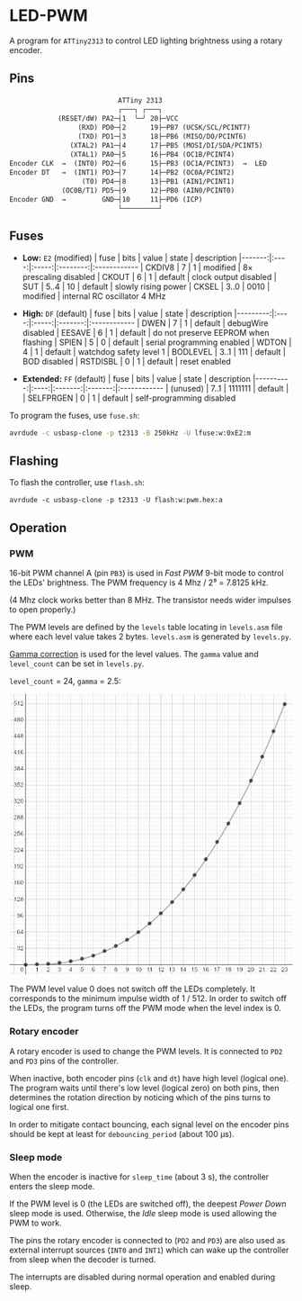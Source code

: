 # LED-PWM

A program for `ATTiny2313` to control LED lighting brightness using a rotary encoder.


## Pins

``` 
                           ATTiny 2313
                           ┌───┐ ┌───┐
            (RESET/dW) PA2─┤1  ╰─╯ 20├─VCC
                 (RXD) PD0─┤2      19├─PB7 (UCSK/SCL/PCINT7)
                 (TXD) PD1─┤3      18├─PB6 (MISO/DO/PCINT6)
               (XTAL2) PA1─┤4      17├─PB5 (MOSI/DI/SDA/PCINT5)
               (XTAL1) PA0─┤5      16├─PB4 (OC1B/PCINT4)
Encoder CLK  →  (INT0) PD2─┤6      15├─PB3 (OC1A/PCINT3)  →  LED
Encoder DT   →  (INT1) PD3─┤7      14├─PB2 (OC0A/PCINT2)
                  (T0) PD4─┤8      13├─PB1 (AIN1/PCINT1)
             (OC0B/T1) PD5─┤9      12├─PB0 (AIN0/PCINT0)
Encoder GND  →         GND─┤10     11├─PD6 (ICP)
                           └─────────┘
```


## Fuses

- **Low:** `E2` (modified)
  |   fuse | bits | value |  state   | description
  |-------:|:----:|:-----:|:--------:|:------------
  | CKDIV8 |    7 |     1 | modified | 8× prescaling disabled
  |  CKOUT |    6 |     1 | default  | clock output disabled
  |    SUT | 5..4 |    10 | default  | slowly rising power
  |  CKSEL | 3..0 |  0010 | modified | internal RC oscillator 4 MHz
  
- **High:** `DF` (default)
  |     fuse | bits | value |  state  | description
  |---------:|:----:|:-----:|:-------:|:------------
  |     DWEN |    7 |     1 | default | debugWire disabled
  |   EESAVE |    6 |     1 | default | do not preserve EEPROM when flashing
  |    SPIEN |    5 |     0 | default | serial programming enabled
  |    WDTON |    4 |     1 | default | watchdog safety level 1
  | BODLEVEL | 3..1 |   111 | default | BOD disabled
  | RSTDISBL |    0 |     1 | default | reset enabled
  
- **Extended:** `FF` (default)
  |      fuse | bits |  value  |  state  | description
  |----------:|:----:|:-------:|:-------:|:------------
  | (unused)  | 7..1 | 1111111 | default | 
  | SELFPRGEN |    0 |       1 | default | self-programming disabled

To program the fuses, use `fuse.sh`:
``` bash
avrdude -c usbasp-clone -p t2313 -B 250kHz -U lfuse:w:0xE2:m
```


## Flashing

To flash the controller, use `flash.sh`:
```
avrdude -c usbasp-clone -p t2313 -U flash:w:pwm.hex:a
```


## Operation

### PWM

16-bit PWM channel A (pin `PB3`) is used in _Fast PWM_ 9-bit mode to control the LEDs' brightness.
The PWM frequency is 4 Mhz / 2⁹ = 7.8125 kHz.

(4 Mhz clock works better than 8 MHz. The transistor needs wider impulses to open properly.)

The PWM levels are defined by the `levels` table locating in `levels.asm` file where each level value takes 2 bytes.
`levels.asm` is generated by `levels.py`.

[Gamma correction](https://en.wikipedia.org/wiki/Gamma_correction) is used for the level values. The `gamma` value and `level_count` can be set in `levels.py`.

`level_count` = 24, `gamma` = 2.5:

![level-graph](level-graph.png)

The PWM level value 0 does not switch off the LEDs completely. It corresponds to the minimum impulse width of 1 / 512. In order to switch off the LEDs, the program turns off the PWM mode when the level index is 0.

### Rotary encoder

A rotary encoder is used to change the PWM levels. It is connected to `PD2` and `PD3` pins of the controller.

When inactive, both encoder pins (`clk` and `dt`) have high level (logical one).
The program waits until there's low level (logical zero) on both pins, then determines the rotation direction by noticing which of the pins  turns to logical one first.

In order to mitigate contact bouncing, each signal level on the encoder pins should be kept at least for `debouncing_period` (about 100 µs).

### Sleep mode

When the encoder is inactive for `sleep_time` (about 3 s), the controller enters the sleep mode.

If the PWM level is 0 (the LEDs are switched off), the deepest _Power Down_ sleep mode is used. Otherwise, the _Idle_ sleep mode is used allowing the PWM to work.

The pins the rotary encoder is connected to (`PD2` and `PD3`) are also used as external interrupt sources (`INT0` and `INT1`) which can wake up the controller from sleep when the decoder is turned.

The interrupts are disabled during normal operation and enabled during sleep.
